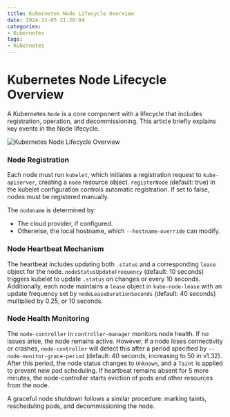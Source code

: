 ```yaml
---
title: Kubernetes Node Lifecycle Overview
date: 2024-11-05 21:20:04
categories:
- Kubernetes
tags:
- Kubernetes
---
```


# Kubernetes Node Lifecycle Overview

A Kubernetes `Node` is a core component with a lifecycle that includes registration, operation, and decommissioning. This article briefly explains key events in the Node lifecycle.

![Kubernetes Node Lifecycle Overview](images/Kubernetes-Node-Lifecycle-Overview/Image-1.png)

### Node Registration

Each node must run `kubelet`, which initiates a registration request to `kube-apiserver`, creating a `node` resource object. `registerNode` (default: true) in the kubelet configuration controls automatic registration. If set to false, nodes must be registered manually.

The `nodename` is determined by:
- The cloud provider, if configured.
- Otherwise, the local hostname, which `--hostname-override` can modify.

### Node Heartbeat Mechanism

The heartbeat includes updating both `.status` and a corresponding `lease` object for the node. `nodeStatusUpdateFrequency` (default: 10 seconds) triggers kubelet to update `.status` on changes or every 10 seconds. Additionally, each node maintains a `lease` object in `kube-node-lease` with an update frequency set by `nodeLeaseDurationSeconds` (default: 40 seconds) multiplied by 0.25, or 10 seconds.

### Node Health Monitoring

The `node-controller` in `controller-manager` monitors node health. If no issues arise, the node remains active. However, if a node loses connectivity or crashes, `node-controller` will detect this after a period specified by `--node-monitor-grace-period` (default: 40 seconds, increasing to 50 in v1.32). After this period, the node status changes to `Unknown`, and a `Taint` is applied to prevent new pod scheduling. If heartbeat remains absent for 5 more minutes, the node-controller starts eviction of pods and other resources from the node.

A graceful node shutdown follows a similar procedure: marking taints, rescheduling pods, and decommissioning the node.